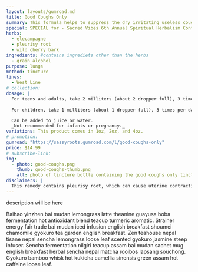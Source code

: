 ```yaml
---
layout: layouts/gumroad.md
title: Good Coughs Only
summary: This formula helps to suppress the dry irritating useless coughs, while still helping to pull out the gunk buried deep within.
special: SPECIAL for - Sacred Vibes 6th Annual Spiritual Herbalism Conference
herbs:
  - elecampagne
  - pleurisy root
  - wild cherry bark
ingredients: #contains ingrediets other than the herbs
  - grain alcohol
purpose: lungs
method: tincture
lines: 
  - West Line
# collection:
dosage: |
  For teens and adults, take 2 milliters (about 2 dropper full), 3 times per day, or as needed.
  
  For children, take 1 milliters (about 1 dropper full), 3 times per day, or as needed.

  Can be added to juice or water.
  _Not recommended for infants or pregnancy._
variations: This product comes in 1oz, 2oz, and 4oz.
# promotion:
gumroad: "https://sassyroots.gumroad.com/l/good-coughs-only"
price: $14.99
# subscribe-link:
img:
  - photo: good-coughs.png
    thumb: good-coughs-thumb.png
    alt: photo of tincture bottle containing the good coughs only tinctures. 
disclaimers: |
  This remedy contains pleurisy root, which can cause uterine contractions and therefore is not recommended with pregnancy.
---
```


description will be here

Baihao yinzhen bai mudan lemongrass latte theanine guayusa boba fermentation hot antioxidant blend teacup turmeric aromatic. Strainer energy fair trade bai mudan iced infusion english breakfast shoumei chamomile gyokuro tea garden english breakfast. Zen teahouse nepal tisane nepal sencha lemongrass loose leaf scented gyokuro jasmine steep infuser. Sencha fermentation nilgiri teacup assam bai mudan sachet mug english breakfast herbal sencha nepal matcha rooibos lapsang souchong. Gyokuro bamboo whisk hot kukicha camellia sinensis green assam hot caffeine loose leaf.